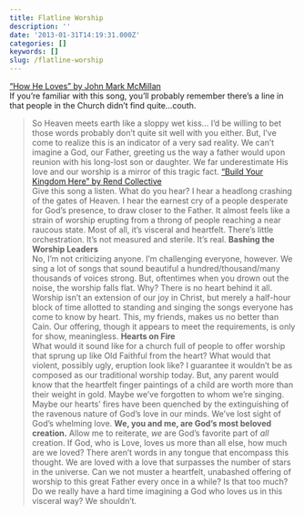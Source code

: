 ```yaml
---
title: Flatline Worship
description: ''
date: '2013-01-31T14:19:31.000Z'
categories: []
keywords: []
slug: /flatline-worship
---
```

[“How He Loves” by John Mark McMillan](http://open.spotify.com/track/0vY9rynwyGJd2febMfLSyU "How He Loves by John Mark McMillan")  
If you’re familiar with this song, you’ll probably remember there’s a line in that people in the Church didn’t find quite…couth.
> So Heaven meets earth like a sloppy wet kiss…
I’d be willing to bet those words probably don’t quite sit well with you either. But, I’ve come to realize this is an indicator of a very sad reality. We can’t imagine a God, our Father, greeting us the way a father would upon reunion with his long-lost son or daughter. We far underestimate His love and our worship is a mirror of this tragic fact.
[“Build Your Kingdom Here” by Rend Collective](http://open.spotify.com/track/6ntyEDNigtyjxLTlicYwEv "Build Your Kingdom Here by Rend Collective")  
Give this song a listen. What do you hear? I hear a headlong crashing of the gates of Heaven. I hear the earnest cry of a people desperate for God’s presence, to draw closer to the Father. It almost feels like a strain of worship erupting from a throng of people reaching a near raucous state. Most of all, it’s visceral and heartfelt. There’s little orchestration. It’s not measured and sterile. It’s real.
**Bashing the Worship Leaders**  
No, I’m not criticizing anyone. I’m challenging everyone, however. We sing a lot of songs that sound beautiful a hundred/thousand/many thousands of voices strong. But, oftentimes when you drown out the noise, the worship falls flat. Why? There is no heart behind it all. Worship isn’t an extension of our joy in Christ, but merely a half-hour block of time allotted to standing and singing the songs everyone has come to know by heart. This, my friends, makes us no better than Cain. Our offering, though it appears to meet the requirements, is only for show, meaningless.
**Hearts on Fire**  
What would it sound like for a church full of people to offer worship that sprung up like Old Faithful from the heart? What would that violent, possibly ugly, eruption look like? I guarantee it wouldn’t be as composed as our traditional worship today. But, any parent would know that the heartfelt finger paintings of a child are worth more than their weight in gold. Maybe we’ve forgotten to whom we’re singing. Maybe our hearts’ fires have been quenched by the extinguishing of the ravenous nature of God’s love in our minds. We’ve lost sight of God’s whelming love.
**We, you and me, are God’s most beloved creation.** Allow me to reiterate, _we_ are God’s favorite part of _all_ creation. If God, who is Love, loves us more than all else, how much are we loved? There aren’t words in any tongue that encompass this thought. We are loved with a love that surpasses the number of stars in the universe. Can we not muster a heartfelt, unabashed offering of worship to this great Father every once in a while? Is that too much? Do we really have a hard time imagining a God who loves us in this visceral way? We shouldn’t.
